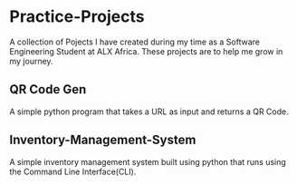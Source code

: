 # Practice-Projects
A collection of Pojects I have created during my time as a Software Engineering Student at ALX Africa.
These projects are to help me grow in my journey.

## QR Code Gen
A simple python program that takes a URL as input and returns a QR Code.

## Inventory-Management-System
A simple inventory management system built using python that runs using the Command Line Interface(CLI).
